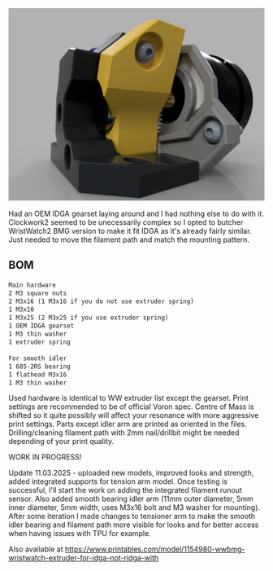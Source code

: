 ![alt text](https://github.com/minilogique/ww-extruder-for-idga/blob/main/WW%20IDGA%20smooth%20idler%20sideview.PNG)

Had an OEM IDGA gearset laying around and I had nothing else to do with it. Clockwork2 seemed to be unecessarily complex so I opted to butcher WristWatch2 BMG version to make it fit IDGA as it's already fairly similar. Just needed to move the filament path and match the mounting pattern.

## BOM
```
Main hardware
2 M3 square nuts
2 M3x16 (1 M3x16 if you do not use extruder spring)
1 M3x10
1 M3x25 (2 M3x25 if you use extruder spring)
1 OEM IDGA gearset
1 M3 thin washer
1 extruder spring

For smooth idler
1 685-2RS bearing
1 flathead M3x16
1 M3 thin washer

```

Used hardware is identical to WW extruder list except the gearset. Print settings are recommended to be of official Voron spec. Centre of Mass is shifted so it quite possibly will affect your resonance with more aggressive print settings. Parts except idler arm are printed as oriented in the files. Drilling/cleaning filament path with 2mm nail/drillbit might be needed depending of your print quality.

WORK IN PROGRESS!

Update 11.03.2025 - uploaded new models, improved looks and strength, added integrated supports for tension arm model. Once testing is successful, I'll start the work on adding the integrated filament runout sensor. Also added smooth bearing idler arm (11mm outer diameter, 5mm inner diameter, 5mm width, uses M3x16 bolt and M3 washer for mounting). After some iteration I made changes to tensioner arm to make the smooth idler bearing and filament path more visible for looks and for better access when having issues with TPU for example.

Also available at https://www.printables.com/model/1154980-wwbmg-wristwatch-extruder-for-idga-not-ridga-with
